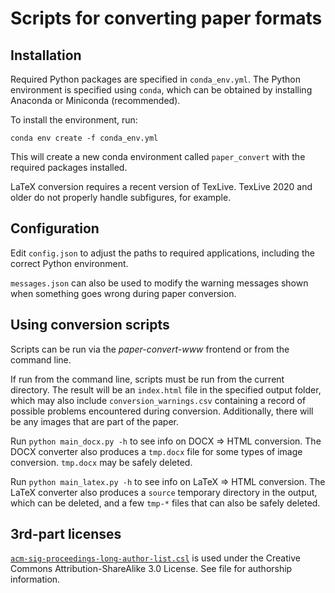 # Scripts for converting paper formats

## Installation

Required Python packages are specified in `conda_env.yml`. The Python environment is specified using `conda`, which can be obtained by installing Anaconda or Miniconda (recommended).

To install the environment, run:

    conda env create -f conda_env.yml

This will create a new conda environment called `paper_convert` with the required packages installed.

LaTeX conversion requires a recent version of TexLive. TexLive 2020 and older do not properly handle subfigures, for example.

## Configuration

Edit `config.json` to adjust the paths to required applications, including the correct Python environment.

`messages.json` can also be used to modify the warning messages shown when something goes wrong during paper conversion.

## Using conversion scripts

Scripts can be run via the *paper-convert-www* frontend or from the command line.

If run from the command line, scripts must be run from the current directory. The result will be an `index.html` file in the specified output folder, which may also include `conversion_warnings.csv` containing a record of possible problems encountered during conversion. Additionally, there will be any images that are part of the paper.

Run `python main_docx.py -h` to see info on DOCX => HTML conversion. The DOCX converter also produces a `tmp.docx` file for some types of image conversion. `tmp.docx` may be safely deleted.

Run `python main_latex.py -h` to see info on LaTeX => HTML conversion. The LaTeX converter also produces a `source` temporary directory in the output, which can be deleted, and a few `tmp-*` files that can also be safely deleted.

## 3rd-part licenses

[`acm-sig-proceedings-long-author-list.csl`](./acm-sig-proceedings-long-author-list.csl) is used under the Creative Commons Attribution-ShareAlike 3.0 License. See file for authorship information.
